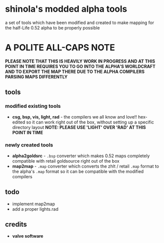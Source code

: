 # shinola's modded alpha tools
a set of tools which have been modified and created to make mapping for the half-Life 0.52 alpha to be properly possible

# A POLITE ALL-CAPS NOTE
**PLEASE NOTE THAT THIS IS HEAVILY WORK IN PROGRESS AND AT THIS POINT IN TIME REQUIRES YOU TO GO INTO THE ALPHA'S WORLDCRAFT AND TO EXPORT THE MAP THERE DUE TO THE ALPHA COMPILERS PARSING MAPS DIFFERENTLY**

## tools
### modified existing tools
- **csg, bsp, vis, light, rad** - the compilers we all know and love!! hex-edited so it can work right out of the box, without setting up a specific directory layout **NOTE: PLEASE USE 'LIGHT' OVER 'RAD' AT THIS POINT IN TIME**
### newly created tools
- **alpha2goldsrc** - `.bsp` converter which makes 0.52 maps completely compatible with retail goldsource right out of the box
- **map2map** - `.map` converter which converts the zhlt / retail `.map` format to the alpha's `.map` format so it can be compatible with the modified compilers

## todo
- implement map2map
- add a proper lights.rad

## credits
- **valve software**